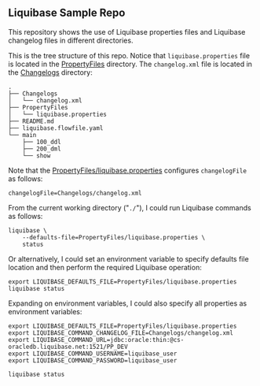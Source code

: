 ## Liquibase Sample Repo ##

This repository shows the use of Liquibase properties files and Liquibase changelog files in different directories.

This is the tree structure of this repo. Notice that `liquibase.properties` file is located in the [PropertyFiles](PropertyFiles) directory. The `changelog.xml` file is located in the [Changelogs](Changelogs) directory:

```
.
├── Changelogs
│   └── changelog.xml
├── PropertyFiles
│   └── liquibase.properties
├── README.md
├── liquibase.flowfile.yaml
└── main
    ├── 100_ddl
    ├── 200_dml
    └── show
```

Note that the [PropertyFiles/liquibase.properties](PropertyFiles/liquibase.properties) configures `changelogFile` as follows:
```
changelogFile=Changelogs/changelog.xml
```

From the current working directory ("`./`"), I could run Liquibase commands as follows:
```
liquibase \
    --defaults-file=PropertyFiles/liquibase.properties \
    status
```

Or alternatively, I could set an environment variable to specify defaults file location and then perform the required Liquibase operation:
```
export LIQUIBASE_DEFAULTS_FILE=PropertyFiles/liquibase.properties
liquibase status
```

Expanding on environment variables, I could also specify all properties as environment variables:
```
export LIQUIBASE_DEFAULTS_FILE=PropertyFiles/liquibase.properties
export LIQUIBASE_COMMAND_CHANGELOG_FILE=Changelogs/changelog.xml
export LIQUIBASE_COMMAND_URL=jdbc:oracle:thin:@cs-oracledb.liquibase.net:1521/PP_DEV
export LIQUIBASE_COMMAND_USERNAME=liquibase_user
export LIQUIBASE_COMMAND_PASSWORD=liquibase_user

liquibase status
```